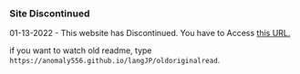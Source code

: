 ### Site Discontinued

01-13-2022 - This website has Discontinued. You have to Access [this URL.](https://anomaly556.github.io/langJP/)

if you want to watch old readme, type `https://anomaly556.github.io/langJP/oldoriginalread`.

